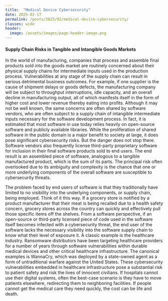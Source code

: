 ```yaml
---
title:  "Medical Device Cybersecurity"
date: 2025-02-17
permalink: /posts/2025/02/medical-device-cybersecurity/
classes: wide
header:
  image: /assets/images/page-header-image.png
---
```


#### Supply Chain Risks in Tangible and Intangible Goods Markets
In the world of manufacturing, companies that process and assemble final products sold into the goods market are routinely concerned about their physical supply chains for intermediate inputs used in the production process. Vulnerabilities at any stage of the supply chain can result in serious detrimental business outcomes. For example, if one supplier is the cause of shipment delays or goods defects, the manufacturing company will be subject to throughput interruptions, idle capacity, and an overall decline in manufacturing output, all of which manifests itself in the form of higher cost and lower revenue thereby eating into profits. Although it may not be well known, the same concerns are often shared by software vendors, who are often subject to a supply chain of intangible intermediate inputs necessary for the software development process. In fact, it is estimated that most software in use today relies heavily on open-source software and publicly available libraries. While the proliferation of shared software in the public domain is a major benefit to society at large, it does pose significant cybersecurity risks. But the danger does not stop there. Software vendors also frequently license third-party proprietary software for inclusion in their final software products sold to end users. The end result is an assembled piece of software, analogous to a tangible manufactured product, which is the sum of its parts. The principal risk often overlooked due to its ambiguity and complexity is the chance that one or more underlying components of the overall software are susceptible to cybersecurity threats.

The problem faced by end users of software is that they traditionally have limited to no visibility into the underlying components, or supply chain, being employed. Think of it this way. If a grocery store is notified by a product manufacturer that their meat is being recalled due to a health safety concern, grocery stores across the country can quickly and effectively pull those specific items off the shelves. From a software perspective, if an open-source or third-party licensed piece of code used in the software itself becomes infected with a cybersecurity threat, the end user of the software lacks the necessary visibility into the software supply chain to know what their level of exposure it. A classic example is the healthcare industry. Ransomware distributors have been targeting healthcare providers for a number of years through software vulnerabilities within durable medical devices and other critical healthcare infrastructure. The canonical examples is WannaCry, which was deployed by a state-owned agent as a form of untraditional warfare against the United States. These cybersecurity vulnerabilities embedded in healthcare infrastructure pose a substantial risk to patient safety and risk the lives of innocent civilians. If hospitals cannot use their digital systems, often the best-case scenario is they have to move patients elsewhere, redirecting them to neighboring facilities. If people cannot get the medical care they need quickly, the cost can be life and death.
